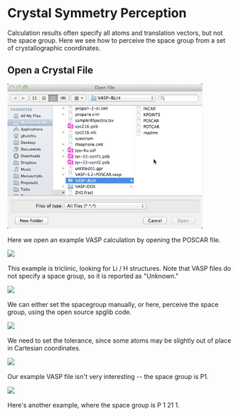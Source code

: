 ---
---
# Crystal Symmetry Perception

Calculation results often specify all atoms and translation vectors, but not the space group. Here we see how to perceive the space group from a set of crystallographic coordinates.

## Open a Crystal File

![Open a Crystal File][1]

[1]: images/4-crystal-symmetry-perception/open-a-crystal-file.png

Here we open an example VASP calculation by opening the POSCAR file.

![][2]

[2]: images/4-crystal-symmetry-perception/media_1340332954652.png

This example is triclinic, looking for Li / H structures. Note that VASP files do not specify a space group, so it is reported as "Unknown."

![][3]

[3]: images/4-crystal-symmetry-perception/media_1340332967365.png

We can either set the spacegroup manually, or here, perceive the space group, using the open source spglib code.

![][4]

[4]: images/4-crystal-symmetry-perception/media_1340332976902.png

We need to set the tolerance, since some atoms may be slightly out of place in Cartesian coordinates.

![][5]

[5]: images/4-crystal-symmetry-perception/media_1340332995909.png

Our example VASP file isn't very interesting -- the space group is P1.

![][6]

[6]: images/4-crystal-symmetry-perception/media_1340333044109.png

Here's another example, where the space group is P 1 21 1.